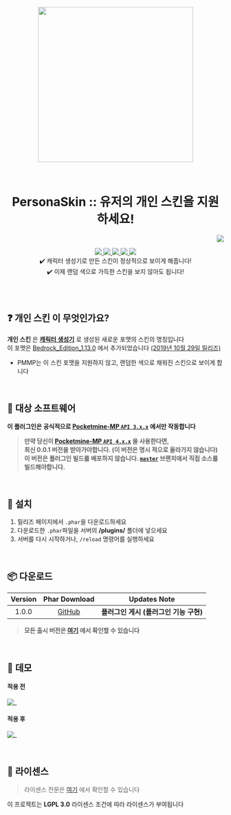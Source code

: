 <p align="center"> <img src="https://ghcdn.rawgit.org/Blugin/PersonaSkin-PMMP/stable/icon.png" width="360"> </p>
<br> <h1 align="center"> PersonaSkin :: 유저의 개인 스킨을 지원하세요! </h1>
<p align="right">  
  <a href="https://github.com/Blugin/PersonaSkin-PMMP/blob/stable/README.md">  
    <img src="https://img.shields.io/static/v1?label=read%20in&message=English&color=success">
  </a>  
</p>  
<p align="center">  
  <a href="https://poggit.pmmp.io/ci/Blugin/PersonaSkin-PMMP/PersonaSkin">  
    <img src="https://poggit.pmmp.io/ci.shield/Blugin/PersonaSkin-PMMP/PersonaSkin?style=flat-square">  
  </a>  
  <a href="https://github.com/Blugin/PersonaSkin-PMMP/releases">  
    <img src="https://img.shields.io/github/release/Blugin/PersonaSkin-PMMP.svg?style=flat-square">  
  </a>  
  <a href="https://github.com/Blugin/PersonaSkin-PMMP/releases">  
    <img src="https://img.shields.io/github/downloads/Blugin/PersonaSkin-PMMP/total.svg?style=flat-square">  
  </a>  
  </a>  
  <a href="https://github.com/Blugin/PersonaSkin-PMMP/blob/master/LICENSE">  
    <img src="https://img.shields.io/github/license/Blugin/PersonaSkin-PMMP.svg?style=flat-square">  
  </a>  
  <a href="http://hits.dwyl.com/Blugin/PersonaSkin-PMMP">  
    <img src="http://hits.dwyl.com/Blugin/PersonaSkin-PMMP.svg">  
  </a>  
  <br> ✔️ 캐릭터 생성기로 만든 스킨이 정상적으로 보이게 해줍니다!  
  <br> ✔️ 이제 랜덤 색으로 가득한 스킨을 보지 않아도 됩니다!  
</p>  
  
<br>  
<br>  
  
## :question: **개인 스킨** 이 무엇인가요?  
**개인 스킨** 은 [**캐릭터 생성기**](https://minecraft.gamepedia.com/Character_creator) 로 생성된 새로운 포맷의 스킨의 명칭입니다    
이 포맷은 [Bedrock_Edition_1.13.0](https://minecraft.gamepedia.com/Bedrock_Edition_1.13.0) 에서 추가되었습니다 [(2019년 10월 29일 릴리즈)](https://feedback.minecraft.net/hc/en-us/articles/360035247792)  
- PMMP는 이 스킨 포맷을 지원하지 않고, 랜덤한 색으로 채워진 스킨으로 보이게 합니다    
  
<br>  
  
## :file_folder: 대상 소프트웨어 
**이 플러그인은 공식적으로 [Pocketmine-MP `API 3.x.x`](https://github.com/pmmp/PocketMine-MP/tree/stable) 에서만 작동합니다**
> **만약 당신이 [**Pocketmine-MP** `API 4.x.x`](https://github.com/pmmp/PocketMine-MP/tree/master) 을 사용한다면,**  
> **최신 0.0.1 버전을 받아가야합니다. (이 버전은 명시 적으로 올라가지 않습니다)**  
> **이 버전은 플러그인 빌드를 배포하지 않습니다. [`master`](https://github.com/Blugin/PersonaSkin-PMMP/tree/master) 브랜치에서 직접 소스를 빌드해야합니다.**
  
<br>  
  
## :wrench: 설치
1) 릴리즈 페이지에서 `.phar`을 다운로드하세요
2) 다운로드한 `.phar`파일을 서버의 **/plugins/** 폴더에 넣으세요  
3) 서버를 다시 시작하거나, `/reload` 명령어를 실행하세요    
  
<br>  
  
## :package: 다운로드  
  
| Version | Phar Download | Updates Note |  
| :-----: | :-----------: | :----------: |    
| 1.0.0 | [GitHub](https://github.com/Blugin/PersonaSkin-PMMP/releases/download/1.0.0/PersonaSkin_v1.0.0.phar) | **플러그인 게시 (플러그인 기능 구현)** |  
  
> **모든 출시 버전은 [여기](https://github.com/Blugin/PersonaSkin-PMMP/releases) 에서 확인할 수 있습니다**  
  
<br>  
  
## :space_invader: 데모  
#### 적용 전
 ![_](https://ghcdn.rawgit.org/Blugin/PersonaSkin-PMMP/stable/assets/demo/before.png)  
#### 적용 후
 ![_](https://ghcdn.rawgit.org/Blugin/PersonaSkin-PMMP/stable/assets/demo/after.png)  
  
<br>  
  
## :memo: 라이센스 
> 라이센스 전문은 [여기](https://github.com/Blugin/PersonaSkin-PMMP/blob/stable/LICENSE) 에서 확인할 수 있습니다  
  
이 프로젝트는 **LGPL 3.0** 라이센스 조건에 따라 라이센스가 부여됩니다